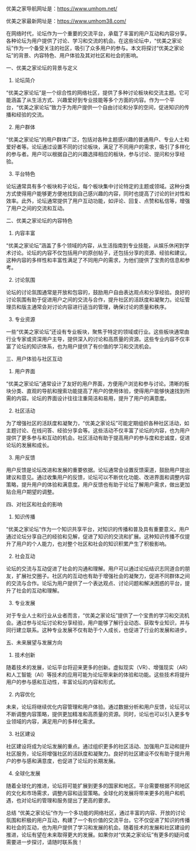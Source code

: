 优美之家导航网址是：https://www.umhom.net/

优美之家最新网址是：https://www.umhom38.com/

在网络时代，论坛作为一个重要的交流平台，承载了丰富的用户互动和内容分享。各种论坛为用户提供了讨论、学习和交流的机会。在这些论坛中，“优美之家论坛”作为一个备受关注的社区，吸引了众多用户的参与。本文将探讨“优美之家论坛”的背景、内容特色、用户体验及其对社区和社会的影响。

一、优美之家论坛的背景与定义
1. 论坛简介

“优美之家论坛”是一个综合性的网络社区，提供了多种讨论板块和交流主题。它可能涵盖了从生活方式、兴趣爱好到专业技能等多个方面的内容。作为一个平台，“优美之家论坛”致力于为用户提供一个自由讨论和分享的空间，促进知识的传播和经验的交流。

2. 用户群体

“优美之家论坛”的用户群体广泛，包括对各种主题感兴趣的普通用户、专业人士和爱好者等。论坛通过设置不同的讨论板块，满足了不同用户的需求，吸引了多样化的参与者。用户可以根据自己的兴趣选择相应的板块，参与讨论、提问和分享经验。

3. 平台特色

论坛通常具有多个板块和子论坛，每个板块集中讨论特定的主题或领域。这种分类方式使得用户能够更方便地找到自己感兴趣的内容，同时也提高了讨论的针对性和效率。此外，论坛通常提供了用户互动功能，如评论、回复、点赞和私信等，增强了用户之间的交流和互动。

二、优美之家论坛的内容特色
1. 内容丰富

“优美之家论坛”涵盖了多个领域的内容，从生活指南到专业技能，从娱乐休闲到学术讨论。论坛的内容不仅包括用户的原创帖子，还包括分享的资源、经验和建议。这种内容的多样性和丰富性满足了不同用户的需求，为他们提供了宝贵的信息和参考。

2. 讨论氛围

论坛的讨论氛围通常是开放和包容的，鼓励用户自由表达观点和分享经验。良好的讨论氛围有助于促进用户之间的交流与合作，提升社区的活跃度和凝聚力。论坛管理员和版主通常会对讨论内容进行适当的管理，确保讨论的质量和秩序。

3. 专业资源

一些“优美之家论坛”还设有专业板块，聚焦于特定的领域或行业。这些板块通常由行业专家或资深用户主导，提供深入的讨论和高质量的资源。这些专业内容不仅丰富了论坛的知识体系，也为用户提供了有价值的学习和交流机会。

三、用户体验与社区互动
1. 用户界面

“优美之家论坛”通常设计了友好的用户界面，方便用户浏览和参与讨论。清晰的板块分类、直观的导航和搜索功能提高了用户的使用体验，使得用户能够快速找到所需的内容。论坛的界面设计往往注重简洁和易用，提升了用户的满意度。

2. 社区活动

为了增强社区的活跃度和凝聚力，“优美之家论坛”可能定期组织各种社区活动，如主题讨论、在线问答、经验分享会等。这些活动不仅丰富了论坛的内容，也为用户提供了更多参与和互动的机会。社区活动有助于提高用户的参与度和忠诚度，促进论坛的发展和成长。

3. 用户反馈

用户反馈是论坛改进和发展的重要依据。论坛通常会设置反馈渠道，鼓励用户提出建议和意见。通过收集用户的反馈，论坛可以不断优化功能、改进界面和调整内容策略，提升用户的体验和满意度。用户反馈也有助于论坛了解用户需求，做出更加贴合用户期望的调整。

四、对社区和社会的影响
1. 知识传播

“优美之家论坛”作为一个知识共享平台，对知识的传播和普及具有重要意义。用户通过论坛分享自己的经验和见解，促进了知识的交流和扩展。这种知识传播不仅提升了用户的个人能力，也对整个社区和社会的知识积累产生了积极影响。

2. 社会互动

论坛的交流与互动促进了社会的沟通和理解。用户可以通过论坛结识志同道合的朋友，扩展社交圈子。社区内的互动也有助于增强社会的凝聚力，促进不同群体之间的交流与合作。论坛为用户提供了一个表达观点、讨论问题和解决困惑的平台，提升了社会的互动和理解。

3. 专业发展

对于专业人士和行业从业者而言，“优美之家论坛”提供了一个宝贵的学习和交流机会。通过参与论坛讨论和分享经验，用户能够了解行业动态、获取专业知识，并与同行建立联系。这种专业发展不仅有助于个人成长，也促进了行业的发展和进步。

五、未来展望与发展方向
1. 技术创新

随着技术的发展，论坛平台将迎来更多的创新。虚拟现实（VR）、增强现实（AR）和人工智能（AI）等技术的应用可能为论坛带来新的体验和功能。这些技术将提升用户的参与感和互动性，丰富论坛的内容和形式。

2. 内容优化

未来，论坛将继续优化内容管理和用户体验。通过数据分析和用户反馈，论坛可以不断调整内容策略，提供更加精准和高质量的资源。同时，论坛也可以引入更多专业领域的内容，满足用户的多样化需求。

3. 社区建设

社区建设将成为论坛发展的重点。通过组织更多的社区活动、加强用户互动和提升社区服务，论坛将增强社区的活跃度和凝聚力。良好的社区建设不仅有助于提升用户的参与感和满意度，也促进了论坛的长期发展。

4. 全球化发展

随着全球化的推进，论坛将可能扩展到更多的国家和地区。平台需要根据不同地区的文化和市场需求，调整内容和运营策略。全球化的发展将带来更多的用户和机遇，也对论坛的管理和服务提出了更高的要求。

总结
“优美之家论坛”作为一个多功能的网络社区，通过丰富的内容、开放的讨论氛围和积极的用户互动，构建了一个有价值的交流平台。它不仅促进了知识的传播和社会的互动，也为用户提供了学习和发展的机会。随着技术的发展和社区建设的推进，论坛有望在未来取得更大的发展。如果你对“优美之家论坛”有更多的疑问或需要进一步探讨，请随时联系我！
